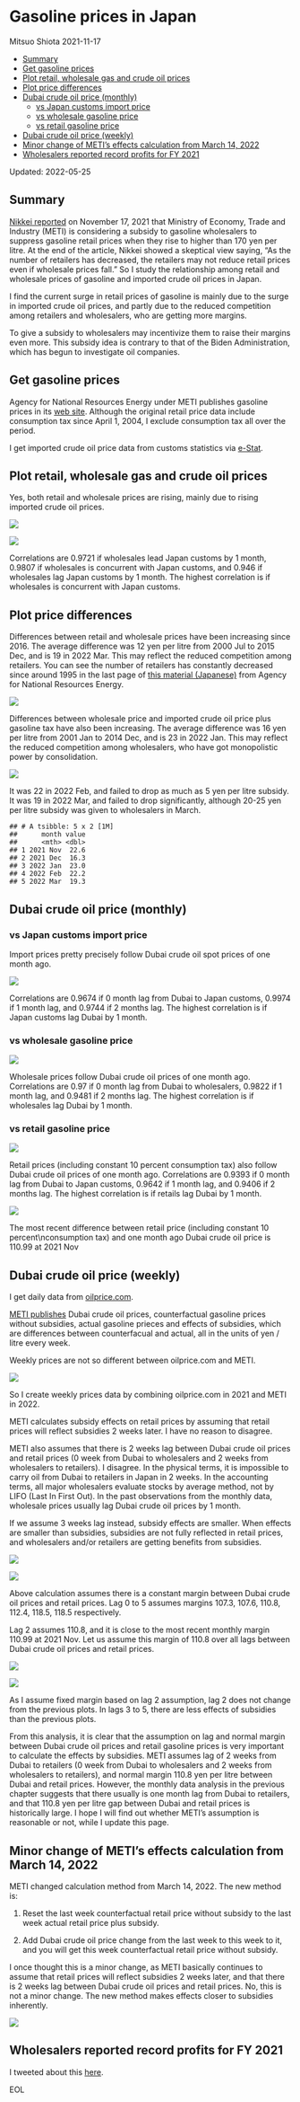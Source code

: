 # Gasoline prices in Japan

Mitsuo Shiota 2021-11-17

-   [Summary](#summary)
-   [Get gasoline prices](#get-gasoline-prices)
-   [Plot retail, wholesale gas and crude oil prices](#plot-retail-wholesale-gas-and-crude-oil-prices)
-   [Plot price differences](#plot-price-differences)
-   [Dubai crude oil price (monthly)](#dubai-crude-oil-price-monthly)
    -   [vs Japan customs import price](#vs-japan-customs-import-price)
    -   [vs wholesale gasoline price](#vs-wholesale-gasoline-price)
    -   [vs retail gasoline price](#vs-retail-gasoline-price)
-   [Dubai crude oil price (weekly)](#dubai-crude-oil-price-weekly)
-   [Minor change of METI’s effects calculation from March 14, 2022](#minor-change-of-metis-effects-calculation-from-march-14-2022)
-   [Wholesalers reported record profits for FY 2021](#wholesalers-reported-record-profits-for-fy-2021)

Updated: 2022-05-25

## Summary

[Nikkei reported](https://www.nikkei.com/article/DGXZQOUA169350W1A111C2000000/) on November 17, 2021 that Ministry of Economy, Trade and Industry (METI) is considering a subsidy to gasoline wholesalers to suppress gasoline retail prices when they rise to higher than 170 yen per litre. At the end of the article, Nikkei showed a skeptical view saying, “As the number of retailers has decreased, the retailers may not reduce retail prices even if wholesale prices fall.” So I study the relationship among retail and wholesale prices of gasoline and imported crude oil prices in Japan.

I find the current surge in retail prices of gasoline is mainly due to the surge in imported crude oil prices, and partly due to the reduced competition among retailers and wholesalers, who are getting more margins.

To give a subsidy to wholesalers may incentivize them to raise their margins even more. This subsidy idea is contrary to that of the Biden Administration, which has begun to investigate oil companies.

## Get gasoline prices

Agency for National Resources Energy under METI publishes gasoline prices in its [web site](https://www.enecho.meti.go.jp/statistics/petroleum_and_lpgas/pl007/results.html#headline1). Although the original retail price data include consumption tax since April 1, 2004, I exclude consumption tax all over the period.

I get imported crude oil price data from customs statistics via [e-Stat](https://www.e-stat.go.jp/stat-search/files?page=1&layout=datalist&toukei=00350300&bunya_l=16&tstat=000001013141&cycle=1&tclass1=000001013192&tclass2=000001013194&tclass3val=0).

## Plot retail, wholesale gas and crude oil prices

Yes, both retail and wholesale prices are rising, mainly due to rising imported crude oil prices.

![](README_files/figure-gfm/plot1-1.png)<!-- -->

![](README_files/figure-gfm/wholesale_vs_crude-1.png)<!-- -->

Correlations are 0.9721 if wholesales lead Japan customs by 1 month, 0.9807 if wholesales is concurrent with Japan customs, and 0.946 if wholesales lag Japan customs by 1 month. The highest correlation is if wholesales is concurrent with Japan customs.

## Plot price differences

Differences between retail and wholesale prices have been increasing since 2016. The average difference was 12 yen per litre from 2000 Jul to 2015 Dec, and is 19 in 2022 Mar. This may reflect the reduced competition among retailers. You can see the number of retailers has constantly decreased since around 1995 in the last page of [this material (Japanese)](https://www.enecho.meti.go.jp/category/resources_and_fuel/distribution/hinnkakuhou/data/2021_07_30_01.pdf) from Agency for National Resources Energy.

![](README_files/figure-gfm/plot%202-1.png)<!-- -->

Differences between wholesale price and imported crude oil price plus gasoline tax have also been increasing. The average difference was 16 yen per litre from 2001 Jan to 2014 Dec, and is 23 in 2022 Jan. This may reflect the reduced competition among wholesalers, who have got monopolistic power by consolidation.

![](README_files/figure-gfm/plot3-1.png)<!-- -->

It was 22 in 2022 Feb, and failed to drop as much as 5 yen per litre subsidy. It was 19 in 2022 Mar, and failed to drop significantly, although 20-25 yen per litre subsidy was given to wholesalers in March.

    ## # A tsibble: 5 x 2 [1M]
    ##      month value
    ##      <mth> <dbl>
    ## 1 2021 Nov  22.6
    ## 2 2021 Dec  16.3
    ## 3 2022 Jan  23.0
    ## 4 2022 Feb  22.2
    ## 5 2022 Mar  19.3

## Dubai crude oil price (monthly)

### vs Japan customs import price

Import prices pretty precisely follow Dubai crude oil spot prices of one month ago.

![](README_files/figure-gfm/dub_import-1.png)<!-- -->

Correlations are 0.9674 if 0 month lag from Dubai to Japan customs, 0.9974 if 1 month lag, and 0.9744 if 2 months lag. The highest correlation is if Japan customs lag Dubai by 1 month.

### vs wholesale gasoline price

![](README_files/figure-gfm/dub_wholesale-1.png)<!-- -->

Wholesale prices follow Dubai crude oil prices of one month ago. Correlations are 0.97 if 0 month lag from Dubai to wholesalers, 0.9822 if 1 month lag, and 0.9481 if 2 months lag. The highest correlation is if wholesales lag Dubai by 1 month.

### vs retail gasoline price

![](README_files/figure-gfm/dub_retail-1.png)<!-- -->

Retail prices (including constant 10 percent consumption tax) also follow Dubai crude oil prices of one month ago. Correlations are 0.9393 if 0 month lag from Dubai to Japan customs, 0.9642 if 1 month lag, and 0.9406 if 2 months lag. The highest correlation is if retails lag Dubai by 1 month.

![](README_files/figure-gfm/dub_import_retail_diff-1.png)<!-- -->

The most recent difference between retail price (including constant 10 percent\\nconsumption tax) and one month ago Dubai crude oil price is 110.99 at 2021 Nov

## Dubai crude oil price (weekly)

I get daily data from [oilprice.com](https://oilprice.com/jp/%E5%8E%9F%E6%B2%B9%E4%BE%A1%E6%A0%BC%E3%83%81%E3%83%A3%E3%83%BC%E3%83%88).

[METI publishes](https://nenryo-gekihenkanwa.jp/pdf/result_rev8.pdf) Dubai crude oil prices, counterfactual gasoline prices without subsidies, actual gasoline prieces and effects of subsidies, which are differences between counterfacual and actual, all in the units of yen / litre every week.

Weekly prices are not so different between oilprice.com and METI.

![](README_files/figure-gfm/dubai_chart-1.png)<!-- -->

So I create weekly prices data by combining oilprice.com in 2021 and METI in 2022.

METI calculates subsidy effects on retail prices by assuming that retail prices will reflect subsidies 2 weeks later. I have no reason to disagree.

METI also assumes that there is 2 weeks lag between Dubai crude oil prices and retail prices (0 week from Dubai to wholesalers and 2 weeks from wholesalers to retailers). I disagree. In the physical terms, it is impossible to carry oil from Dubai to retailers in Japan in 2 weeks. In the accounting terms, all major wholesalers evaluate stocks by average method, not by LIFO (Last In First Out). In the past observations from the monthly data, wholesale prices usually lag Dubai crude oil prices by 1 month.

If we assume 3 weeks lag instead, subsidy effects are smaller. When effects are smaller than subsidies, subsidies are not fully reflected in retail prices, and wholesalers and/or retailers are getting benefits from subsidies.

![](README_files/figure-gfm/actual_counterfactual-1.png)<!-- -->

![](README_files/figure-gfm/subsidy_effect-1.png)<!-- -->

Above calculation assumes there is a constant margin between Dubai crude oil prices and retail prices. Lag 0 to 5 assumes margins 107.3, 107.6, 110.8, 112.4, 118.5, 118.5 respectively.

Lag 2 assumes 110.8, and it is close to the most recent monthly margin 110.99 at 2021 Nov. Let us assume this margin of 110.8 over all lags between Dubai crude oil prices and retail prices.

![](README_files/figure-gfm/actual_counterfactual2-1.png)<!-- -->

![](README_files/figure-gfm/subsidy_effect2-1.png)<!-- -->

As I assume fixed margin based on lag 2 assumption, lag 2 does not change from the previous plots. In lags 3 to 5, there are less effects of subsidies than the previous plots.

From this analysis, it is clear that the assumption on lag and normal margin between Dubai crude oil prices and retail gasoline prices is very important to calculate the effects by subsidies. METI assumes lag of 2 weeks from Dubai to retailers (0 week from Dubai to wholesalers and 2 weeks from wholesalers to retailers), and normal margin 110.8 yen per litre between Dubai and retail prices. However, the monthly data analysis in the previous chapter suggests that there usually is one month lag from Dubai to retailers, and that 110.8 yen per litre gap between Dubai and retail prices is historically large. I hope I will find out whether METI’s assumption is reasonable or not, while I update this page.

## Minor change of METI’s effects calculation from March 14, 2022

METI changed calculation method from March 14, 2022. The new method is:

1.  Reset the last week counterfactual retail price without subsidy to the last week actual retail price plus subsidy.

2.  Add Dubai crude oil price change from the last week to this week to it, and you will get this week counterfactual retail price without subsidy.

I once thought this is a minor change, as METI basically continues to assume that retail prices will reflect subsidies 2 weeks later, and that there is 2 weeks lag between Dubai crude oil prices and retail prices. No, this is not a minor change. The new method makes effects closer to subsidies inherently.

![](README_files/figure-gfm/unnamed-chunk-1-1.png)<!-- -->

## Wholesalers reported record profits for FY 2021

I tweeted about this [here](https://twitter.com/mitsuoxv/status/1519833594046283781).

EOL

